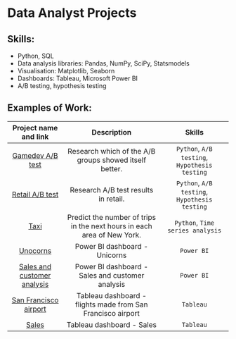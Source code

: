 # Data Analyst Projects
## Skills:
+ Python, SQL
+ Data analysis libraries: Pandas, NumPy, SciPy, Statsmodels
+ Visualisation: Matplotlib, Seaborn
+ Dashboards: Tableau, Microsoft Power BI
+ A/B testing, hypothesis testing
## Examples of Work:
|Project name and link|Description|Skills|
|:---:|:----:|:----:|
|[Gamedev A/B test](./gamedev_abtest)|Research which of the A/B groups showed itself better.|`Python`,  `A/B testing`, `Hypothesis testing`|
|[Retail A/B test](./retail_abtest)|Research A/B test results in retail. |`Python`,  `A/B testing`, `Hypothesis testing`|
|[Taxi](./taxi)|Predict the number of trips in the next hours in each area of New York.|`Python`,  `Time series analysis`|
|[Unocorns](./Unicorns_dashboard)|Power BI dashboard - Unicorns|`Power BI`|
|[Sales and customer analysis](./Sales)|Power BI dashboard - Sales and customer analysis|`Power BI`|
|[San Francisco airport](https://public.tableau.com/app/profile/pavel.zhdanovich/viz/SanFranciscoAirportDashboard_16866630656800/Dashboard1)|Tableau dashboard - flights made from San Francisco airport|`Tableau`|
 |[Sales](https://public.tableau.com/app/profile/pavel.zhdanovich/viz/SalesDashboard_16869299599160/Dashboard1)|Tableau dashboard - Sales|`Tableau`|
